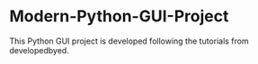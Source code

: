 # Modern-Python-GUI-Project
This Python GUI project is developed following the tutorials from developedbyed.
